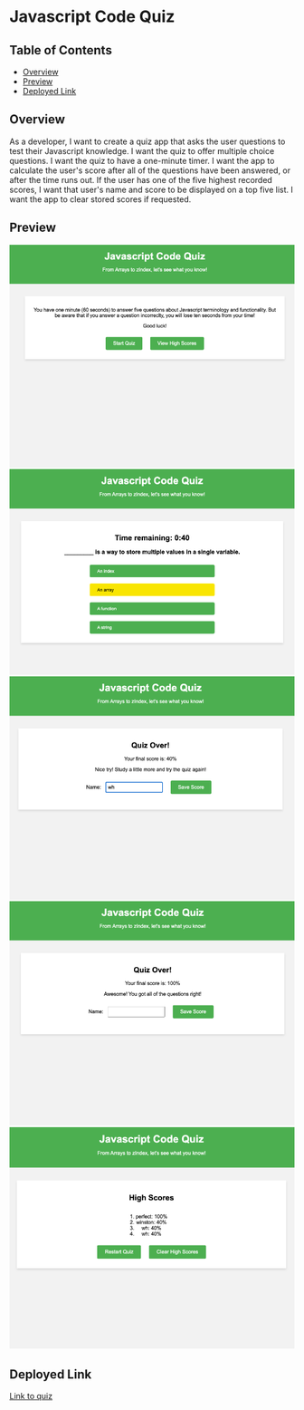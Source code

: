 # Javascript Code Quiz

## Table of Contents

- [Overview](#overview)
- [Preview](#preview)
- [Deployed Link](#deployed-link)

## Overview

As a developer, I want to create a quiz app that asks the user questions to test their Javascript knowledge.
I want the quiz to offer multiple choice questions.
I want the quiz to have a one-minute timer.
I want the app to calculate the user's score after all of the questions have been answered, or after the time runs out.
If the user has one of the five highest recorded scores, I want that user's name and score to be displayed on a top five list.
I want the app to clear stored scores if requested.

## Preview

![paste-image](./assets/images/home-screenshot.png)
![paste-image](./assets/images/question-screenshot.png)
![paste-image](./assets/images/score-message1-screenshot.png)
![paste-image](./assets/images/score-message2-screenshot.png)
![paste-image](./assets/images/high-scores-screenshot.png)

## Deployed Link

[Link to quiz](https://winstonheard.github.io/code-quiz/) 


